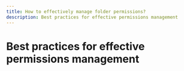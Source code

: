 ```yaml
---
title: How to effectively manage folder permissions?
description: Best practices for effective permissions management
---
```

# Best practices for effective permissions management

